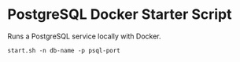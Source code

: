 # PostgreSQL Docker Starter Script

Runs a PostgreSQL service locally with Docker.

```
start.sh -n db-name -p psql-port
```
